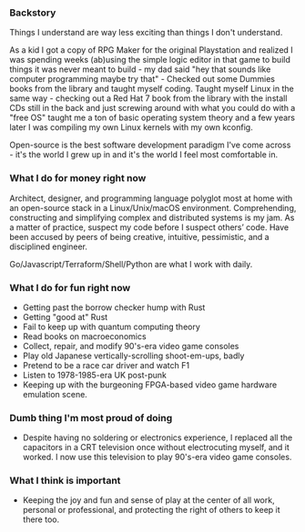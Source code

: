 ### Backstory

Things I understand are way less exciting than things I don't understand.

As a kid I got a copy of RPG Maker for the original Playstation and realized I
was spending weeks (ab)using the simple logic editor in that game to build
things it was never meant to build - my dad said "hey that sounds like computer
programming maybe try that" - Checked out some Dummies books from the library
and taught myself coding. Taught myself Linux in the same way - checking out a
Red Hat 7 book from the library with the install CDs still in the back and just
screwing around with what you could do with a "free OS" taught me a ton of basic
operating system theory and a few years later I was compiling my own Linux
kernels with my own kconfig.

Open-source is the best software development paradigm I've come across - it's
the world I grew up in and it's the world I feel most comfortable in.

### What I do for money right now

Architect, designer, and programming language polyglot most at home with an
open-source stack in a Linux/Unix/macOS environment. Comprehending, constructing
and simplifying complex and distributed systems is my jam. As a matter of
practice, suspect my code before I suspect others’ code. Have been accused by
peers of being creative, intuitive, pessimistic, and a disciplined engineer.

Go/Javascript/Terraform/Shell/Python are what I work with daily.

### What I do for fun right now

- Getting past the borrow checker hump with Rust
- Getting "good at" Rust
- Fail to keep up with quantum computing theory
- Read books on macroeconomics
- Collect, repair, and modify 90's-era video game consoles
- Play old Japanese vertically-scrolling shoot-em-ups, badly
- Pretend to be a race car driver and watch F1
- Listen to 1978-1985-era UK post-punk
- Keeping up with the burgeoning FPGA-based video game hardware emulation scene.

### Dumb thing I'm most proud of doing

- Despite having no soldering or electronics experience, I replaced all the
  capacitors in a CRT television once without electrocuting myself, and it
  worked. I now use this television to play 90's-era video game consoles.

### What I think is important

- Keeping the joy and fun and sense of play at the center of all work, personal
  or professional, and protecting the right of others to keep it there too.
